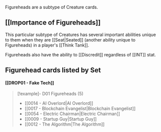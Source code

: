 Figureheads are a subtype of Creature cards.

## [[Importance of Figureheads]]

This particular subtype of Creatures has several important abilities unique to them
when they are [[Seat|Seated]] (another ability unique to Figureheads) in a player's [[Think Tank]]. 

Figureheads also have the ability to [[Discredit]] regardless of [[INT]] stat.
## Figurehead cards listed by Set

#### [[DROP01 - Fake Tech]]

> [!example]- D01 Figureheads (5)
>  - [[0014 - AI Overlord|AI Overlord]]
>  - [[0017 - Blockchain Evangelist|Blockchain Evangelist]]
>  - [[0054 - Electric Chairman|Electric Chairman]]
>  - [[0009 - Startup Guy|Startup Guy]]
>  - [[0012 - The Algorithm|The Algorithm]]
